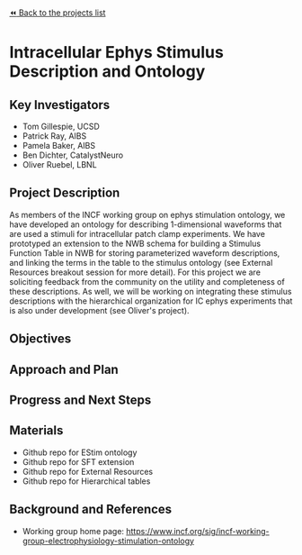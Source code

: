 [:rewind: Back to the projects list](../../README.md#ProjectsList)

<!-- For information on how to write GitHub .md files see https://guides.github.com/features/mastering-markdown/ -->

# Intracellular Ephys Stimulus Description and Ontology

## Key Investigators

- Tom Gillespie, UCSD
- Patrick Ray, AIBS
- Pamela Baker, AIBS
- Ben Dichter, CatalystNeuro
- Oliver Ruebel, LBNL


## Project Description

As members of the INCF working group on ephys stimulation ontology, we have developed an ontology 
for describing 1-dimensional waveforms that are
used a stimuli for intracellular patch clamp experiments. We have prototyped an extension to the
NWB schema for building a 
Stimulus Function Table in NWB for storing parameterized waveform descriptions, and 
linking the terms in the table to the stimulus ontology (see External Resources breakout session for 
more detail). For this project we are soliciting feedback 
from the community on the utility and completeness of these descriptions. As well, we will be working on 
integrating these stimulus descriptions with the hierarchical organization for IC ephys experiments
that is also under development (see Oliver's project).


## Objectives

<!-- Briefly describe the objectives of your project. What would you like to achive?-->

<!-- 1. Objective A. Describe it in 1-2 sentences.-->
<!-- 1. Objective B. Describe it in 1-2 sentences.-->
<!-- 1. ...-->

## Approach and Plan

<!-- 1. Describe the steps of your planned approach to reach the objectives.-->
<!-- 1. ... -->
<!-- 1. ... -->

## Progress and Next Steps

<!--Populate this section as you are making progress before/during/after the hackathon-->
<!--Describe the progress you have made on the project,e.g., which objectives you have achieved and how.-->
<!--Describe the next steps you are planing to take to complete the project.-->

## Materials

<!--If available add links to the materials relevant to the project, e.g., the code generated for the project or data used-->
<!--If available add pictures and links to videos that demonstrate what has been accomplished.-->
<!--![Description of picture](Example2.jpg)-->

* Github repo for EStim ontology
* Github repo for SFT extension
* Github repo for External Resources
* Github repo for Hierarchical tables


## Background and References

<!--Use this space for information that may help people better understand your project, like links to papers, source code, or data ,e.g:-->

- Working group home page: https://www.incf.org/sig/incf-working-group-electrophysiology-stimulation-ontology


<!-- - Source code: https://github.com/YourUser/YourRepository -->
<!-- - Documentation: https://link.to.docs -->
<!-- - Test data: https://link.to.test.data -->

